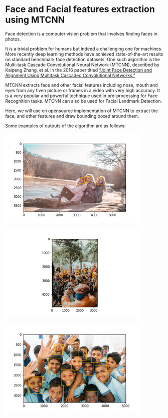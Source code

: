 # Face and Facial features extraction using MTCNN 

Face detection is a computer vision problem that involves finding faces in photos.

It is a trivial problem for humans but indeed a challenging one for machines. More recently deep learning methods have achieved state-of-the-art results on standard benchmark face detection datasets. One such algorithm is the Multi-task Cascade Convolutional Neural Network (MTCNN), described by Kaipeng Zhang, et al. in the 2016 paper titled [“Joint Face Detection and Alignment Using Multitask Cascaded Convolutional Networks.”](https://arxiv.org/abs/1604.02878)

MTCNN extracts face and other facial features including nose, mouth and eyes from any fiven picture or frames in a video with very high accuracy. It is a very popular and powerful technique used in pre-processing for Face Recognition tasks. MTCNN can also be used for Facial Landmark Detection.

Here, we will use on opensource implementation of MTCNN to extract the face, and other features and draw bounding boxed around them.

Some examples of outputs of the algorithm are as follows:

![Output](./images/vacation.png)

![Output](./images/bali.png)

![Output](./images/school-children%20(1).png)

